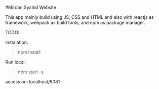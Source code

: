 #Mirdan Syahid Website

This app mainly build using JS, CSS and HTML and also with reactjs as framework, webpack as build tools, and npm as package manager.

TODO:

Instalation:
> npm install

Run local:
> npm start -s

access on: localhost/8081